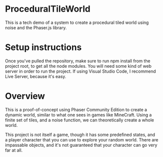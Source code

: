 # ProceduralTileWorld
This is a tech demo of a system to create a procedural tiled world using noise and the Phaser.js library.

# Setup instructions
Once you've pulled the repository, make sure to run npm install from the project root, to get all the node modules.
You will need some kind of web server in order to run the project.  If using Visual Studio Code, I recommend Live Server, because it's easy.

# Overview
This is a proof-of-concept using Phaser Community Edition to create a dynamic world, similar to what one sees in games like MineCraft.  Using a finite set of tiles, and a noise function, we can theoretically create a whole world.

This project is not itself a game, though it has some predefined states, and a player character that you can use to explore your random world.  There are impassable objects, and it's not guaranteed that your character can go very far at all.
